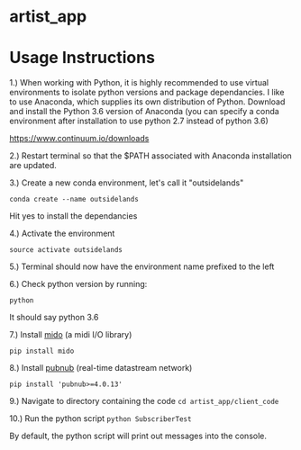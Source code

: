 # artist_app

# Usage Instructions

1.) When working with Python, it is highly recommended to use virtual environments to isolate python versions and package dependancies. I like to use Anaconda, which supplies its own distribution of Python. Download and install the Python 3.6 version of Anaconda (you can specify a conda environment after installation to use python 2.7 instead of python 3.6)

https://www.continuum.io/downloads

2.) Restart terminal so that the $PATH associated with Anaconda installation are updated.

3.) Create a new conda environment, let's call it "outsidelands"

`conda create --name outsidelands`

Hit yes to install the dependancies

4.) Activate the environment
  
`source activate outsidelands`

5.) Terminal should now have the environment name prefixed to the left

6.) Check python version by running:

`python`

It should say python 3.6

7.) Install [mido](https://mido.readthedocs.io/en/latest/) (a midi I/O library)

`pip install mido`

8.) Install [pubnub](https://www.pubnub.com/docs/python/pubnub-python-sdk) (real-time datastream network)

`pip install 'pubnub>=4.0.13'`

9.) Navigate to directory containing the code
`cd artist_app/client_code`

10.) Run the python script
`python SubscriberTest`

By default, the python script will print out messages into the console.
